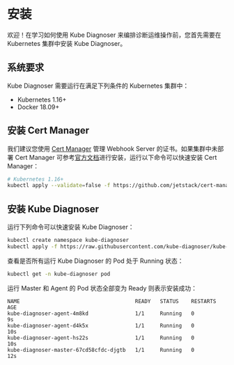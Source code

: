 # 安装

欢迎！在学习如何使用 Kube Diagnoser 来编排诊断运维操作前，您首先需要在 Kubernetes 集群中安装 Kube Diagnoser。

## 系统要求

Kube Diagnoser 需要运行在满足下列条件的 Kubernetes 集群中：

* Kubernetes 1.16+
* Docker 18.09+

## 安装 Cert Manager

我们建议您使用 [Cert Manager](https://github.com/jetstack/cert-manager) 管理 Webhook Server 的证书。如果集群中未部署 Cert Manager 可参考[官方文档](https://cert-manager.io/docs/installation/kubernetes/)进行安装，运行以下命令可以快速安装 Cert Manager：

```bash
# Kubernetes 1.16+
kubectl apply --validate=false -f https://github.com/jetstack/cert-manager/releases/download/v1.0.2/cert-manager.yaml
```

## 安装 Kube Diagnoser

运行下列命令可以快速安装 Kube Diagnoser：

```bash
kubectl create namespace kube-diagnoser
kubectl apply -f https://raw.githubusercontent.com/kube-diagnoser/kube-diagnoser/master/config/deploy/manifests.yaml
```

查看是否所有运行 Kube Diagnoser 的 Pod 处于 Running 状态：

```bash
kubectl get -n kube-diagnoser pod
```

运行 Master 和 Agent 的 Pod 状态全部变为 Ready 则表示安装成功：

```
NAME                                     READY   STATUS    RESTARTS   AGE
kube-diagnoser-agent-4m8kd               1/1     Running   0          9s
kube-diagnoser-agent-d4k5x               1/1     Running   0          10s
kube-diagnoser-agent-hs22s               1/1     Running   0          10s
kube-diagnoser-master-67cd58cfdc-djgtb   1/1     Running   0          12s
```
